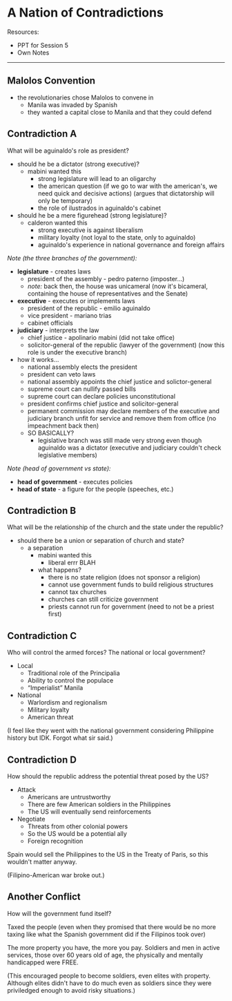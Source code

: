 # A Nation of Contradictions

Resources:

- PPT for Session 5
- Own Notes

---

## Malolos Convention

- the revolutionaries chose Malolos to convene in
	- Manila was invaded by Spanish
	- they wanted a capital close to Manila and that they could defend

## Contradiction A

What will be aguinaldo's role as president?

- should he be a dictator (strong executive)?
	- mabini wanted this
		- strong legislature will lead to an oligarchy
		- the american question (if we go to war with the american's, we need quick and decisive actions) (argues that dictatorship will only be temporary)
		- the role of ilustrados in aguinaldo's cabinet
- should he be a mere figurehead (strong legislature)?
	- calderon wanted this
		- strong executive is against liberalism
		- military loyalty (not loyal to the state, only to aguinaldo)
		- aguinaldo's experience in national governance and foreign affairs

*Note (the three branches of the government):*

- **legislature** - creates laws
	- president of the assembly - pedro paterno (imposter...)
	- *note:* back then, the house was unicameral (now it's bicameral, containing the house of representatives and the Senate)
- **executive** - executes or implements laws
	- president of the republic - emilio aguinaldo
	- vice president - mariano trias
	- cabinet officials
- **judiciary** - interprets the law
	- chief justice - apolinario mabini (did not take office)
	- solicitor-general of the republic (lawyer of the government) (now this role is under the executive branch)
- how it works...
	- national assembly elects the president
	- president can veto laws
	- national assembly appoints the chief justice and solictor-general
	- supreme court can nullify passed bills
	- supreme court can declare policies unconstitutional
	- president confirms chief justice and solicitor-general
	- permanent commission may declare members of the executive and judiciary branch unfit for service and remove them from office (no impeachment back then)
	- SO BASICALLY?
		- legislative branch was still made very strong even though aguinaldo was a dictator (executive and judiciary couldn't check legislative members)

*Note (head of government vs state):*

- **head of government** - executes policies
- **head of state** - a figure for the people (speeches, etc.)

## Contradiction B

What will be the relationship of the church and the state under the republic?

- should there be a union or separation of church and state?
	- a separation
		- mabini wanted this
			- liberal errr BLAH
		- what happens?
			- there is no state religion (does not sponsor a religion)
			- cannot use government funds to build religious structures
			- cannot tax churches
			- churches can still criticize government
			- priests cannot run for government (need to not be a priest first)

## Contradiction C

Who will control the armed forces? The national or local government?

- Local 
	- Traditional role of the Principalia
	- Ability to control the populace
	- “Imperialist” Manila
- National
	- Warlordism and regionalism 
	- Military loyalty
	- American threat

(I feel like they went with the national government considering Philippine history but IDK. Forgot what sir said.)

## Contradiction D

How should the republic address the potential threat posed by the US?

- Attack
	- Americans are untrustworthy
	- There are few American soldiers in the Philippines
	- The US will eventually send reinforcements
- Negotiate
	- Threats from other colonial powers
	- So the US would be a potential ally
	- Foreign recognition

Spain would sell the Philippines to the US in the Treaty of Paris, so this wouldn't matter anyway.

(Filipino-American war broke out.)

## Another Conflict

How will the government fund itself?

Taxed the people (even when they promised that there would be no more taxing like what the Spanish government did if the Filipinos took over)

The more property you have, the more you pay. Soldiers and men in active services, those over 60 years old of age, the physically and mentally handicapped were FREE.

(This encouraged people to become soldiers, even elites with property. Although elites didn't have to do much even as soldiers since they were priviledged enough to avoid risky situations.)